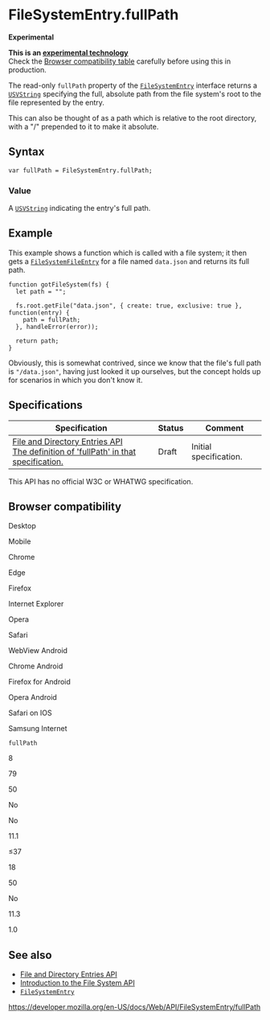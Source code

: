 FileSystemEntry.fullPath
========================

**Experimental**

**This is an [experimental technology](https://developer.mozilla.org/en-US/docs/MDN/Guidelines/Conventions_definitions#experimental)**  
Check the [Browser compatibility table](#browser_compatibility) carefully before using this in production.

The read-only `fullPath` property of the [`FileSystemEntry`](../filesystementry) interface returns a [`USVString`](../usvstring) specifying the full, absolute path from the file system's root to the file represented by the entry.

This can also be thought of as a path which is relative to the root directory, with a "/" prepended to it to make it absolute.

Syntax
------

    var fullPath = FileSystemEntry.fullPath;

### Value

A [`USVString`](../usvstring) indicating the entry's full path.

Example
-------

This example shows a function which is called with a file system; it then gets a [`FileSystemFileEntry`](../filesystemfileentry) for a file named `data.json` and returns its full path.

    function gotFileSystem(fs) {
      let path = "";

      fs.root.getFile("data.json", { create: true, exclusive: true }, function(entry) {
        path = fullPath;
      }, handleError(error));

      return path;
    }

Obviously, this is somewhat contrived, since we know that the file's full path is `"/data.json"`, having just looked it up ourselves, but the concept holds up for scenarios in which you don't know it.

Specifications
--------------

<table><thead><tr class="header"><th>Specification</th><th>Status</th><th>Comment</th></tr></thead><tbody><tr class="odd"><td><a href="https://wicg.github.io/entries-api/#dom-filesystementry-fullpath">File and Directory Entries API<br />
<span class="small">The definition of 'fullPath' in that specification.</span></a></td><td><span class="spec-draft">Draft</span></td><td>Initial specification.</td></tr></tbody></table>

This API has no official W3C or WHATWG specification.

Browser compatibility
---------------------

Desktop

Mobile

Chrome

Edge

Firefox

Internet Explorer

Opera

Safari

WebView Android

Chrome Android

Firefox for Android

Opera Android

Safari on IOS

Samsung Internet

`fullPath`

8

79

50

No

No

11.1

≤37

18

50

No

11.3

1.0

See also
--------

-   [File and Directory Entries API](../file_and_directory_entries_api)
-   [Introduction to the File System API](../file_and_directory_entries_api/introduction)
-   [`FileSystemEntry`](../filesystementry)

<a href="https://developer.mozilla.org/en-US/docs/Web/API/FileSystemEntry/fullPath" class="_attribution-link">https://developer.mozilla.org/en-US/docs/Web/API/FileSystemEntry/fullPath</a>
